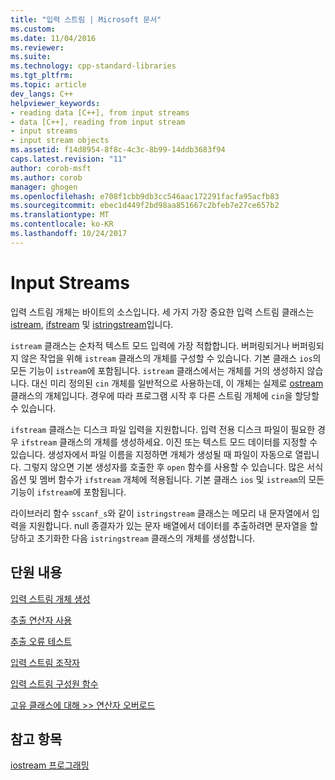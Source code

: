 ```yaml
---
title: "입력 스트림 | Microsoft 문서"
ms.custom: 
ms.date: 11/04/2016
ms.reviewer: 
ms.suite: 
ms.technology: cpp-standard-libraries
ms.tgt_pltfrm: 
ms.topic: article
dev_langs: C++
helpviewer_keywords:
- reading data [C++], from input streams
- data [C++], reading from input stream
- input streams
- input stream objects
ms.assetid: f14d8954-8f8c-4c3c-8b99-14ddb3683f94
caps.latest.revision: "11"
author: corob-msft
ms.author: corob
manager: ghogen
ms.openlocfilehash: e708f1cbb9db3cc546aac172291facfa95acfb83
ms.sourcegitcommit: ebec1d449f2bd98aa851667c2bfeb7e27ce657b2
ms.translationtype: MT
ms.contentlocale: ko-KR
ms.lasthandoff: 10/24/2017
---
```

# <a name="input-streams"></a>Input Streams
입력 스트림 개체는 바이트의 소스입니다. 세 가지 가장 중요한 입력 스트림 클래스는 [istream](../standard-library/basic-istream-class.md), [ifstream](../standard-library/basic-ifstream-class.md) 및 [istringstream](../standard-library/basic-istringstream-class.md)입니다.  
  
 `istream` 클래스는 순차적 텍스트 모드 입력에 가장 적합합니다. 버퍼링되거나 버퍼링되지 않은 작업을 위해 `istream` 클래스의 개체를 구성할 수 있습니다. 기본 클래스 `ios`의 모든 기능이 `istream`에 포함됩니다. `istream` 클래스에서는 개체를 거의 생성하지 않습니다. 대신 미리 정의된 `cin` 개체를 일반적으로 사용하는데, 이 개체는 실제로 [ostream](../standard-library/basic-ostream-class.md) 클래스의 개체입니다. 경우에 따라 프로그램 시작 후 다른 스트림 개체에 `cin`을 할당할 수 있습니다.  
  
 `ifstream` 클래스는 디스크 파일 입력을 지원합니다. 입력 전용 디스크 파일이 필요한 경우 `ifstream` 클래스의 개체를 생성하세요. 이진 또는 텍스트 모드 데이터를 지정할 수 있습니다. 생성자에서 파일 이름을 지정하면 개체가 생성될 때 파일이 자동으로 열립니다. 그렇지 않으면 기본 생성자를 호출한 후 `open` 함수를 사용할 수 있습니다. 많은 서식 옵션 및 멤버 함수가 `ifstream` 개체에 적용됩니다. 기본 클래스 `ios` 및 `istream`의 모든 기능이 `ifstream`에 포함됩니다.  
  
 라이브러리 함수 `sscanf_s`와 같이 `istringstream` 클래스는 메모리 내 문자열에서 입력을 지원합니다. null 종결자가 있는 문자 배열에서 데이터를 추출하려면 문자열을 할당하고 초기화한 다음 `istringstream` 클래스의 개체를 생성합니다.  
  
## <a name="in-this-section"></a>단원 내용  
 [입력 스트림 개체 생성](../standard-library/constructing-input-stream-objects.md)  
  
 [추출 연산자 사용](../standard-library/using-extraction-operators.md)  
  
 [추출 오류 테스트](../standard-library/testing-for-extraction-errors.md)  
  
 [입력 스트림 조작자](../standard-library/input-stream-manipulators.md)  
  
 [입력 스트림 구성원 함수](../standard-library/input-stream-member-functions.md)  
  
 [고유 클래스에 대해 >> 연산자 오버로드](../standard-library/overloading-the-input-operator-for-your-own-classes.md)  
  
## <a name="see-also"></a>참고 항목  
 [iostream 프로그래밍](../standard-library/iostream-programming.md)
